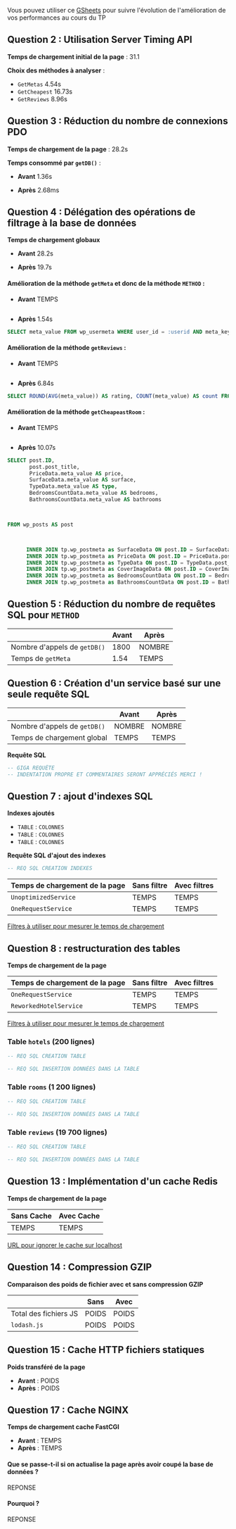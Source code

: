 Vous pouvez utiliser ce [GSheets](https://docs.google.com/spreadsheets/d/13Hw27U3CsoWGKJ-qDAunW9Kcmqe9ng8FROmZaLROU5c/copy?usp=sharing) pour suivre l'évolution de l'amélioration de vos performances au cours du TP 

## Question 2 : Utilisation Server Timing API

**Temps de chargement initial de la page** : 31.1

**Choix des méthodes à analyser** :

- `GetMetas` 4.54s
- `GetCheapest` 16.73s
- `GetReviews` 8.96s



## Question 3 : Réduction du nombre de connexions PDO

**Temps de chargement de la page** : 28.2s

**Temps consommé par `getDB()`** :

- **Avant** 1.36s

- **Après** 2.68ms


## Question 4 : Délégation des opérations de filtrage à la base de données

**Temps de chargement globaux** 

- **Avant** 28.2s

- **Après** 19.7s


#### Amélioration de la méthode `getMeta` et donc de la méthode `METHOD` :

- **Avant** TEMPS

```sql

```

- **Après** 1.54s

```sql
SELECT meta_value FROM wp_usermeta WHERE user_id = :userid AND meta_key = :key
```



#### Amélioration de la méthode `getReviews` :

- **Avant** TEMPS

```sql

```

- **Après** 6.84s

```sql
SELECT ROUND(AVG(meta_value)) AS rating, COUNT(meta_value) AS count FROM wp_posts, wp_postmeta WHERE wp_posts.post_author = :hotelId AND wp_posts.ID = wp_postmeta.post_id AND meta_key = 'rating' AND post_type = 'review'
```



#### Amélioration de la méthode `getCheapeastRoom` :

- **Avant** TEMPS

```sql

```

- **Après** 10.07s

```sql
SELECT post.ID,
       post.post_title,
       PriceData.meta_value AS price,
       SurfaceData.meta_value AS surface,
       TypeData.meta_value AS type,
       BedroomsCountData.meta_value AS bedrooms,
       BathroomsCountData.meta_value AS bathrooms



FROM wp_posts AS post



      INNER JOIN tp.wp_postmeta as SurfaceData ON post.ID = SurfaceData.post_id AND SurfaceData.meta_key = 'surface'
      INNER JOIN tp.wp_postmeta as PriceData ON post.ID = PriceData.post_id AND PriceData.meta_key = 'price'
      INNER JOIN tp.wp_postmeta as TypeData ON post.ID = TypeData.post_id AND TypeData.meta_key = 'type'
      INNER JOIN tp.wp_postmeta as CoverImageData ON post.ID = CoverImageData.post_id AND CoverImageData.meta_key = 'coverImage'
      INNER JOIN tp.wp_postmeta as BedroomsCountData ON post.ID = BedroomsCountData.post_id AND BedroomsCountData.meta_key = 'bedrooms_count'
      INNER JOIN tp.wp_postmeta as BathroomsCountData ON post.ID = BathroomsCountData.post_id AND BathroomsCountData.meta_key = 'bathrooms_count';
```



## Question 5 : Réduction du nombre de requêtes SQL pour `METHOD`

|                              | **Avant** | **Après** |
|------------------------------|-----------|-----------|
| Nombre d'appels de `getDB()` | 1800      | NOMBRE    |
 | Temps de `getMeta`           | 1.54      | TEMPS     |

## Question 6 : Création d'un service basé sur une seule requête SQL

|                              | **Avant** | **Après** |
|------------------------------|-----------|-----------|
| Nombre d'appels de `getDB()` | NOMBRE    | NOMBRE    |
| Temps de chargement global   | TEMPS     | TEMPS     |

**Requête SQL**

```SQL
-- GIGA REQUÊTE
-- INDENTATION PROPRE ET COMMENTAIRES SERONT APPRÉCIÉS MERCI !
```

## Question 7 : ajout d'indexes SQL

**Indexes ajoutés**

- `TABLE` : `COLONNES`
- `TABLE` : `COLONNES`
- `TABLE` : `COLONNES`

**Requête SQL d'ajout des indexes** 

```sql
-- REQ SQL CREATION INDEXES
```

| Temps de chargement de la page | Sans filtre | Avec filtres |
|--------------------------------|-------------|--------------|
| `UnoptimizedService`           | TEMPS       | TEMPS        |
| `OneRequestService`            | TEMPS       | TEMPS        |
[Filtres à utiliser pour mesurer le temps de chargement](http://localhost/?types%5B%5D=Maison&types%5B%5D=Appartement&price%5Bmin%5D=200&price%5Bmax%5D=230&surface%5Bmin%5D=130&surface%5Bmax%5D=150&rooms=5&bathRooms=5&lat=46.988708&lng=3.160778&search=Nevers&distance=30)




## Question 8 : restructuration des tables

**Temps de chargement de la page**

| Temps de chargement de la page | Sans filtre | Avec filtres |
|--------------------------------|-------------|--------------|
| `OneRequestService`            | TEMPS       | TEMPS        |
| `ReworkedHotelService`         | TEMPS       | TEMPS        |

[Filtres à utiliser pour mesurer le temps de chargement](http://localhost/?types%5B%5D=Maison&types%5B%5D=Appartement&price%5Bmin%5D=200&price%5Bmax%5D=230&surface%5Bmin%5D=130&surface%5Bmax%5D=150&rooms=5&bathRooms=5&lat=46.988708&lng=3.160778&search=Nevers&distance=30)

### Table `hotels` (200 lignes)

```SQL
-- REQ SQL CREATION TABLE
```

```SQL
-- REQ SQL INSERTION DONNÉES DANS LA TABLE
```

### Table `rooms` (1 200 lignes)

```SQL
-- REQ SQL CREATION TABLE
```

```SQL
-- REQ SQL INSERTION DONNÉES DANS LA TABLE
```

### Table `reviews` (19 700 lignes)

```SQL
-- REQ SQL CREATION TABLE
```

```SQL
-- REQ SQL INSERTION DONNÉES DANS LA TABLE
```


## Question 13 : Implémentation d'un cache Redis

**Temps de chargement de la page**

| Sans Cache | Avec Cache |
|------------|------------|
| TEMPS      | TEMPS      |
[URL pour ignorer le cache sur localhost](http://localhost?skip_cache)

## Question 14 : Compression GZIP

**Comparaison des poids de fichier avec et sans compression GZIP**

|                       | Sans  | Avec  |
|-----------------------|-------|-------|
| Total des fichiers JS | POIDS | POIDS |
| `lodash.js`           | POIDS | POIDS |

## Question 15 : Cache HTTP fichiers statiques

**Poids transféré de la page**

- **Avant** : POIDS
- **Après** : POIDS

## Question 17 : Cache NGINX

**Temps de chargement cache FastCGI**

- **Avant** : TEMPS
- **Après** : TEMPS

#### Que se passe-t-il si on actualise la page après avoir coupé la base de données ?

REPONSE

#### Pourquoi ?

REPONSE
